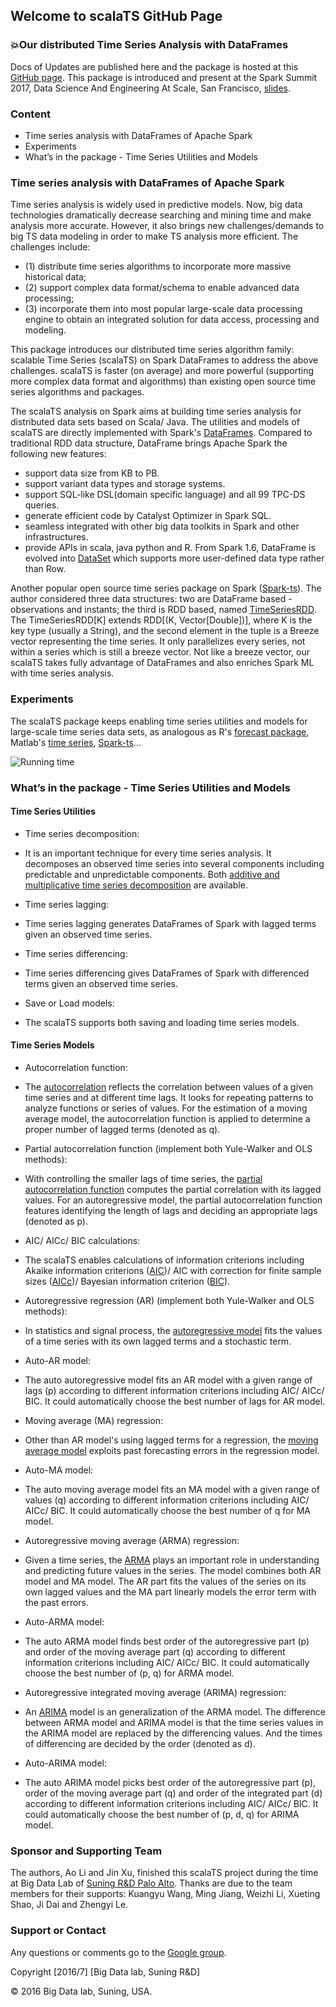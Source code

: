## Welcome to scalaTS GitHub Page
### :boom:Our distributed Time Series Analysis with DataFrames

Docs of Updates are published here and the package is hosted at this [GitHub page](https://github.com/liao-iu/scalaTS/tree/master/scalaTS). This package is introduced and present at the Spark Summit 2017, Data Science And Engineering At Scale, San Francisco, [slides](https://www.slideshare.net/databricks/machine-learning-as-a-service-apache-spark-mllib-enrichment-and-webbased-codeless-modeling-with-zhengyi-le).

### Content

-	Time series analysis with DataFrames of Apache Spark
-	Experiments
-	What’s in the package - Time Series Utilities and Models

### Time series analysis with DataFrames of Apache Spark

Time series analysis is widely used in predictive models. Now, big data technologies dramatically decrease searching and mining time and make analysis more accurate. However, it also brings new challenges/demands to big TS data modeling in order to make TS analysis more efficient. The challenges include:
- (1) distribute time series algorithms to incorporate more massive historical data;
- (2) support complex data format/schema to enable advanced data processing;
- (3) incorporate them into most popular large-scale data processing engine to obtain an integrated solution for data access, processing and modeling.

This package introduces our distributed time series algorithm family: scalable Time Series (scalaTS) on Spark DataFrames to address the above challenges. scalaTS is faster (on average) and more powerful (supporting more complex data format and algorithms) than existing open source time series algorithms and packages.

The scalaTS analysis on Spark aims at building time series analysis for distributed data sets based on Scala/ Java. The utilities and models of scalaTS are directly implemented with Spark's [DataFrames](http://spark.apache.org/docs/latest/sql-programming-guide.html#dataframe-operations). Compared to traditional RDD data structure, DataFrame brings Apache Spark the following new features:
- support data size from KB to PB.
- support variant data types and storage systems.
- support SQL-like DSL(domain specific language) and all 99 TPC-DS queries.
- generate efficient code by Catalyst Optimizer in Spark SQL.
- seamless integrated with other big data toolkits in Spark and other infrastructures.
- provide APIs in scala, java python and R.
From Spark 1.6, DataFrame is evolved into [DataSet](https://databricks.com/blog/2016/01/04/introducing-apache-spark-datasets.html) which supports more user-defined data type rather than Row.

Another popular open source time series package on Spark ([Spark-ts](http://sryza.github.io/spark-timeseries/0.3.0/index.html)). The author considered three data structures: two are DataFrame based - observations and instants; the third is RDD based, named [TimeSeriesRDD](https://blog.cloudera.com/blog/2015/12/spark-ts-a-new-library-for-analyzing-time-series-data-with-apache-spark/). The TimeSeriesRDD[K] extends RDD[(K, Vector[Double])], where K is the key type (usually a String), and the second element in the tuple is a Breeze vector representing the time series. It only parallelizes every series, not within a series which is still a breeze vector. Not like a breeze vector, our scalaTS takes fully advantage of DataFrames and also enriches Spark ML with time series analysis.

### Experiments

The scalaTS package keeps enabling time series utilities and models for large-scale time series data sets, as analogous as R's [forecast package](https://cran.r-project.org/web/packages/forecast), Matlab's [time series](http://www.mathworks.com/help/matlab/time-series.html), [Spark-ts](http://sryza.github.io/spark-timeseries/0.3.0/index.html)...

![Running time](https://github.com/liao-iu/scalaTS/raw/master/docs/images/runningTime.png)

### What’s in the package - Time Series Utilities and Models
#### Time Series Utilities
* Time series decomposition:
- It is an important technique for every time series analysis. It decomposes an observed time series into several components including predictable and unpredictable components. Both [additive and multiplicative time series decomposition](https://en.wikipedia.org/wiki/Decomposition_of_time_series) are available.
* Time series lagging:
- Time series lagging generates DataFrames of Spark with lagged terms given an observed time series.
* Time series differencing:
- Time series differencing gives DataFrames of Spark with differenced terms given an observed time series.
* Save or Load models:
- The scalaTS supports both saving and loading time series models.

#### Time Series Models
* Autocorrelation function:
- The [autocorrelation](https://en.wikipedia.org/wiki/Autocorrelation) reflects the correlation between values of a given time series and at different time lags. It looks for repeating patterns to analyze functions or series of values. For the estimation of a moving average model, the autocorrelation function is applied to determine a proper number of lagged terms (denoted as q).
* Partial autocorrelation function (implement both Yule-Walker and OLS methods):
- With controlling the smaller lags of time series, the [partial autocorrelation function](https://en.wikipedia.org/wiki/Partial_autocorrelation_function) computes the partial correlation with its lagged values. For an autoregressive model, the partial autocorrelation function features identifying the length of lags and deciding an appropriate lags (denoted as p).
* AIC/ AICc/ BIC calculations:
- The scalaTS enables calculations of information criterions including Akaike information criterions ([AIC](https://en.wikipedia.org/wiki/Akaike_information_criterion))/ AIC with correction for finite sample sizes ([AICc](https://en.wikipedia.org/wiki/Akaike_information_criterion))/ Bayesian information criterion ([BIC](https://en.wikipedia.org/wiki/Bayesian_information_criterion)).
* Autoregressive regression (AR) (implement both Yule-Walker and OLS methods):
- In statistics and signal process, the [autoregressive model](https://www.otexts.org/fpp/8/3) fits the values of a time series with its own lagged terms and a stochastic term.
* Auto-AR model:
- The auto autoregressive model fits an AR model with a given range of lags (p) according to different information criterions including AIC/ AICc/ BIC. It could automatically choose the best number of lags for AR model.
* Moving average (MA) regression:
- Other than AR model's using lagged terms for a regression, the [moving average model](https://www.otexts.org/fpp/8/4) exploits past forecasting errors in the regression model.
* Auto-MA model:
- The auto moving average model fits an MA model with a given range of values (q) according to different information criterions including AIC/ AICc/ BIC. It could automatically choose the best number of q for MA model.
* Autoregressive moving average (ARMA) regression:
- Given a time series, the [ARMA](https://en.wikipedia.org/wiki/Autoregressive-moving-average_model) plays an important role in understanding and predicting future values in the series. The model combines both AR model and MA model. The AR part fits the values of the series on its own lagged values and the MA part linearly models the error term with the past errors.
* Auto-ARMA model:
- The auto ARMA model finds best order of the autoregressive part (p) and order of the moving average part (q) according to different information criterions including AIC/ AICc/ BIC. It could automatically choose the best number of (p, q) for ARMA model.
* Autoregressive integrated moving average (ARIMA) regression:
- An [ARIMA](https://en.wikipedia.org/wiki/Autoregressive_integrated_moving_average) model is an generalization of the ARMA model. The difference between ARMA model and ARIMA model is that the time series values in the ARIMA model are replaced by the differencing values. And the times of differencing are decided by the order (denoted as d).
* Auto-ARIMA model:
- The auto ARIMA model picks best order of the autoregressive part (p), order of the moving average part (q) and order of the integrated part (d) according to different information criterions including AIC/ AICc/ BIC. It could automatically choose the best number of (p, d, q) for ARIMA model.


### Sponsor and Supporting Team
The authors, Ao Li and Jin Xu, finished this scalaTS project during the time at Big Data Lab of [Suning R&D Palo Alto](http://www.ussuning.com/). Thanks are due to the team members for their supports: Kuangyu Wang, Ming Jiang, Weizhi Li, Xueting Shao, Ji Dai and Zhengyi Le.


### Support or Contact
Any questions or comments go to the [Google group](https://groups.google.com/d/forum/scalaTS).

Copyright [2016/7] [Big Data lab, Suning R&D]

© 2016 Big Data lab, Suning, USA.
